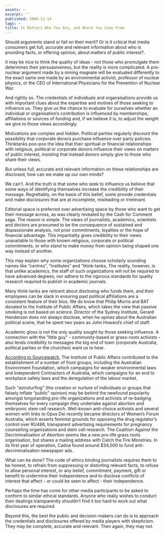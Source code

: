 ```yaml
---
assets: ~
excerpt: ''
published: 2006-11-14
tags: ~
title: It Matters Who You Are, and Where You Come From
---
```

Should arguments stand or fall on their merit? Or is it critical that
media consumers get full, accurate and relevant information about who is
providing facts, or offering opinion, about matters of public interest?.

It may be nice to think the quality of ideas - not those who promulgate
them determines their persuasiveness, but the reality is more
complicated. A pro- nuclear argument made by a mining magnate will be
evaluated differently to the exact same one made by an environmental
activist, professor of nuclear physics, or the CEO of International
Physicians for the Prevention of Nuclear War.

And rightly so. The credentials of individuals and organsisations
provide us with important clues about the expertise and motives of those
seeking to influence us. They give us the chance to evaluate for
ourselves whether an individual or organisation’s contribution is
influenced by memberships, affiliations or sources of funding and, if we
believe it is, to adjust the weight we give to those views accordingly.

Motivations are complex and hidden. Political parties regularly discount
the possibility that corporate donors purchase influence over party
policies. Thinktanks poo-poo the idea that their spiritual or financial
relationships with religious, political or corporate donors influence
their views on matters of public interest, insisting that instead donors
simply give to those who share their views.

But unless full, accurate and relevant information on these
relationships are disclosed, how can we make up our own minds?

We can’t. And the truth is that some who seek to influence us believe
that some ways of identifying themselves increase the credibility of
their message. Regrettably, on the basis of this belief, some provide
credentials and make disclosures that are at incomplete, misleading or
irrelevant.

Editorial space is preferred over advertising space by those who want to
get their message across, as was clearly revealed by the Cash for
Comment saga. The reason is simple. The views of journalists, academics,
scientists and doctors are presumed to be the consequence of sustained
and dispassionate analysis, not prior commitments, loyalties or the hope
of financial advantage. This impartiality gives credibility to their
views unavailable to those with known religious, corporate or political
commitments, or who stand to make money from opinion being shaped one
way instead of another.

This may explain why some organizations choose scholarly sounding names
like “centres”, “institutes” and "think-tanks, The reality, however, is
that unlike academics, the staff of such organizations will not be
required to have advanced degrees, nor adhere to the rigorous standards
for quality research required to publish in academic journals.

Many think-tanks are reticent about disclosing who funds them, and their
employees can be slack in ensuring past political affiliations are a
consistent feature of their bios. We do know that Philip Morris and BAT
donated to the Institute of Public Affairs, which takes the view that
passive smoking is not based on science. Director of the Sydney
Institute, Gerard Henderson does not always disclose, when he opines
about the Australian political scene, that he spent two years as John
Howard’s chief of staff.

Academic gloss is not the only quality sought by those seeking
influence. A connection with the “little guy” - community-based or
grass-roots activists - also lends credibility to messages the big end
of town (corporate Australia, political parties or the churches) want us
to hear.

[According to
Sourcewatch](http://www.sourcewatch.org/index.php?title=Institute_of_Public_Affairs#Front_Groups),
The Institute of Public Affairs contributed to the establishment of a
number of front groups, including the Australian Environment Foundation,
which campaigns for weaker environmental laws and Independent
Contractors of Australia, which campaigns for an end to workplace safety
laws and the deregulation of the labour market.

Such “astroturfing” (the creation or nurture of individuals or groups
that falsely inflate “public” opinion) may be behind the newfound
popularity amongst longstanding pro-life organizations and activists of
re-badging themselves for every campaign they undertake against abortion
and embryonic stem cell research. Well-known anti-choice activists and
several women with links to Opus Dei recently became directors of
Women’s Forum Australia, which asserts feminist grounds for opposing the
drug regulator’s control over RU486, transparent advertising
requirements for pregnancy counselling organizations and stem cell
research. The Coalition Against the Decriminalisation of Abortion seems
like a new pro-life grass roots organisation, but shares a mailing
address with Catch the Fire Ministries. In its first year of operation,
Cadoa found around $34,000 to fund anti-decriminalisation newspaper ads.

What can be done? The code of ethics binding journalists requires them
to be honest, to refrain from suppressing or distorting relevant facts,
to refuse to allow personal interest, or any belief, commitment,
payment, gift or benefit to undermine their independence and to disclose
conflicts of interest that affect - or could be seen to affect - their
independence.

Perhaps the time has come for other media participants to be asked to
conform to similar ethical standards. Anyone who really wishes to
conduct their dealings transparently shouldn’t find it too hard to work
out what disclosures are required.

Beyond this, the best the public and decision-makers can do is to
approach the credentials and disclosures offered by media players with
skepticism. They may be complete, accurate and relevant. Then again,
they may not.